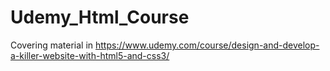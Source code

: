 # Udemy_Html_Course
Covering material in https://www.udemy.com/course/design-and-develop-a-killer-website-with-html5-and-css3/
